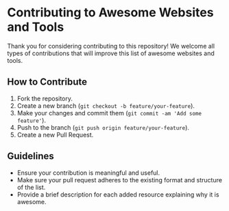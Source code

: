 # Contributing to Awesome Websites and Tools

Thank you for considering contributing to this repository! We welcome all types of contributions that will improve this list of awesome websites and tools.

## How to Contribute

1. Fork the repository.
2. Create a new branch (`git checkout -b feature/your-feature`).
3. Make your changes and commit them (`git commit -am 'Add some feature'`).
4. Push to the branch (`git push origin feature/your-feature`).
5. Create a new Pull Request.

## Guidelines

- Ensure your contribution is meaningful and useful.
- Make sure your pull request adheres to the existing format and structure of the list.
- Provide a brief description for each added resource explaining why it is awesome.
